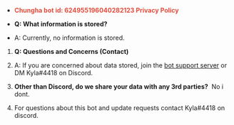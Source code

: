 <ul>
	<li><span style="color:#e74c3c"><strong>Chungha bot id: 624955196040282123 Privacy Policy</strong></span></li>
</ul>

<ul>
	<li><strong>Q: What information is stored?</strong></li>
</ul>

<ul>
	<li>A: Currently, no information is stored.</li>
</ul>

<ol>
	<li>
	<p><strong>Q: Questions and Concerns (Contact)</strong></p>
	</li>
	<li>A: If you are concerned about data stored, join the <a href="https://discord.gg/TfRMdDfSPc">bot support server</a> or DM Kyla#4418 on Discord.</li>
	<li>
	<p><strong>Other than Discord, do we share your data with any 3rd parties?</strong>&nbsp; No i dont.</p>
	</li>
	<li>
	<p>For questions about this bot and update requests contact Kyla#4418 on discord.</p>
	</li>
</ol>

